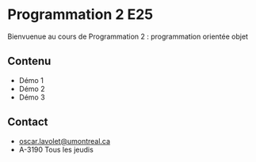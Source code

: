 # Programmation 2 E25

Bienvuenue au cours de Programmation 2 : programmation orientée objet

## Contenu
 - Démo 1
 - Démo 2
 - Démo 3

## Contact 
 - oscar.lavolet@umontreal.ca
 - A-3190 Tous les jeudis 
